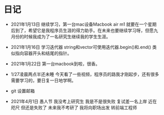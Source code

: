 # 日记

-  2021年1月13日  继续学习，第一台mac设备Macbook air m1 就要在一个星期后到了，希望它是我程序员生涯的得力助手。在未来也要继续学习呀，但愿九月份的时候我成为了一名研究生继续我的学生生涯。

- 2021年1月16日 学习迭代器 string和vector可使用迭代器.begin()和.end() 类似指向容器开头和结尾的指针。

- 2021年1月22日 第一台macbook到啦，很香。
- 1/27凌晨两点半还未睡 今天看了一些视频，程序员的路我才刚起步，还有很多需要学习的，要日复一日地学啊。
- git 设置邮箱
- 2021年4月1日 愚人节 我没考上研究生 我是不是很失败 复试差一名上岸 近在咫尺 但还是失败了 未来我不考研了 我将向职场出发 转前端工程师
